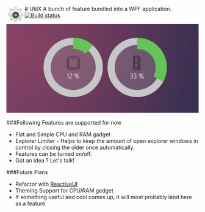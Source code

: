 #<img src="https://raw.githubusercontent.com/Raathigesh/UtilX/master/Wiki/Images/UtilX.png" align="left" height="48" width="48" > UtilX
A bunch of feature bundled into a WPF application. [![Build status](https://ci.appveyor.com/api/projects/status/j06iq6ku7oxwxvdv?svg=true)](https://ci.appveyor.com/project/Raathigesh/utilx)

![WidgetImage](https://raw.githubusercontent.com/Raathigesh/UtilX/master/Wiki/Images/Gadget.PNG)

###Following Features are supported for now
- Flat and Simple CPU and RAM gadget
- Explorer Limiter - Helps to keep the amount of open explorer windows in control by closing the older once automatically.
- Features can be turned on/off.
- Got an idea ? Let's talk!

###Future Plans
- Refactor with [ReactiveUI](http://reactiveui.net/)
- Theming Support for CPU/RAM gadget
- If something useful and cool comes up, it will most probably land here as a feature

